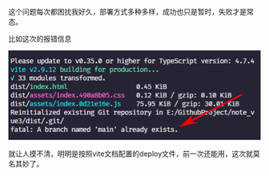 这个问题每次都困扰我好久，部署方式多种多样，成功也只是暂时，失败才是常态。


比如这次的报错信息


![](https://raw.githubusercontent.com/Sumuyzzz/pictures/master/img/202206270024709.png?token=AR2LEV75CZIGN6AYPTW6C6LCXCEIW)

就让人摸不清，明明是按照vite文档配置的deploy文件，前一次还能用，这次就莫名其妙了。

